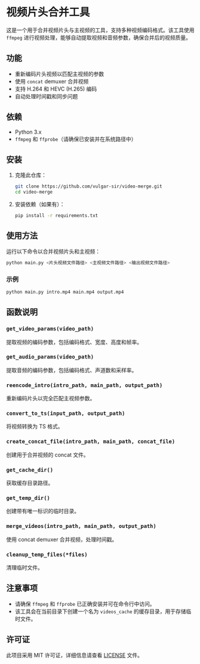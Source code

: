 # 视频片头合并工具

这是一个用于合并视频片头与主视频的工具，支持多种视频编码格式。该工具使用 `ffmpeg` 进行视频处理，能够自动提取视频和音频参数，确保合并后的视频质量。

## 功能

- 重新编码片头视频以匹配主视频的参数
- 使用 `concat` demuxer 合并视频
- 支持 H.264 和 HEVC (H.265) 编码
- 自动处理时间戳和同步问题

## 依赖

- Python 3.x
- `ffmpeg` 和 `ffprobe`（请确保已安装并在系统路径中）

## 安装

1. 克隆此仓库：
   ```bash
   git clone https://github.com/vulgar-sir/video-merge.git
   cd video-merge
   ```

2. 安装依赖（如果有）：
   ```bash
   pip install -r requirements.txt
   ```

## 使用方法

运行以下命令以合并视频片头和主视频：

```bash
python main.py <片头视频文件路径> <主视频文件路径> <输出视频文件路径>
```

### 示例

```bash
python main.py intro.mp4 main.mp4 output.mp4
```

## 函数说明

### `get_video_params(video_path)`

提取视频的编码参数，包括编码格式、宽度、高度和帧率。

### `get_audio_params(video_path)`

提取音频的编码参数，包括编码格式、声道数和采样率。

### `reencode_intro(intro_path, main_path, output_path)`

重新编码片头以完全匹配主视频参数。

### `convert_to_ts(input_path, output_path)`

将视频转换为 TS 格式。

### `create_concat_file(intro_path, main_path, concat_file)`

创建用于合并视频的 concat 文件。

### `get_cache_dir()`

获取缓存目录路径。

### `get_temp_dir()`

创建带有唯一标识的临时目录。

### `merge_videos(intro_path, main_path, output_path)`

使用 concat demuxer 合并视频，处理时间戳。

### `cleanup_temp_files(*files)`

清理临时文件。

## 注意事项

- 请确保 `ffmpeg` 和 `ffprobe` 已正确安装并可在命令行中访问。
- 该工具会在当前目录下创建一个名为 `videos_cache` 的缓存目录，用于存储临时文件。

## 许可证

此项目采用 MIT 许可证，详细信息请查看 [LICENSE](LICENSE) 文件。
